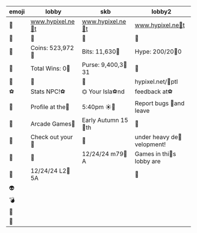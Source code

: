 | emoji | lobby             | skb                 | lobby2                     |
|-------|-------------------|---------------------|----------------------------|
|🎂| www.hypixel.ne🎂t | www.hypixel.ne🎂t   | www.hypixel.ne🎂t          |
|🎉| 🎉                | 🎉                  | 🎉                         
|🎁| Coins: 523,972🎁  | Bits: 11,630🎁      | Hype: 200/20🎁0            |
|👹| Total Wins: 0👹   | Purse: 9,400,3👹31  | 👹                         
|🏀| 🏀                | 🏀                  | hypixel.net/🏀ptl          |
|⚽| Stats NPC!⚽       | ⏣ Your Isla⚽nd      | feedback at⚽               
|🍭| Profile at the🍭  | 5:40pm ☀🍭          | Report bugs 🍭and leave    
|🌠| Arcade Games🌠    | Early Autumn 15🌠th | 🌠                         
|👾| Check out your👾  | 👾                  | under heavy de👾velopment! 
|🐍| 🐍                | 12/24/24 m79🐍A     | Games in thi🐍s lobby are  
|🔮| 12/24/24  L2🔮5A  |                     | 🔮                         |
|👽
|💣
|🍫
|🔫